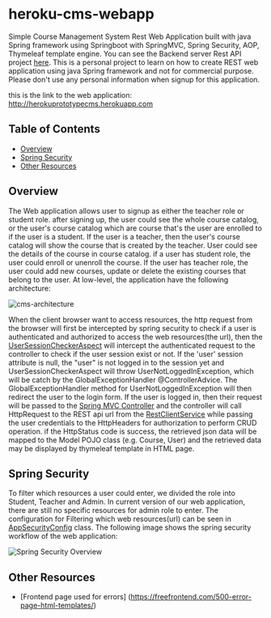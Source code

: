 # heroku-cms-webapp
Simple Course Management System Rest Web Application built with java Spring framework using Springboot with SpringMVC, Spring Security, AOP, Thymeleaf template engine.
You can see the Backend server Rest API project [here](https://github.com/winson121/heroku-cms-rest-backend). This is a personal project to learn on how to create REST web application using java Spring framework and not for commercial purpose. Please don't use any personal information when signup for this application.

this is the link to the web application: http://herokuprototypecms.herokuapp.com

## Table of Contents
  * [Overview](#overview)
  * [Spring Security](#spring-security)
  * [Other Resources](#other-resources)
 
<a id="overview"/>

## Overview

The Web application allows user to signup as either the teacher role or student role. after signing up, the user could see the whole course catalog, or the user's course catalog which are course that's the user are enrolled to if the user is a student. If the user is a teacher, then the user's course catalog will show the course that is created by the teacher. User could see the details of the course in course catalog. if a user has student role, the user could enroll or unenroll the course. If the user has teacher role, the user could add new courses, update or delete the existing courses that belong to the user. 
At low-level, the application have the following architecture:

![cms-architecture](https://user-images.githubusercontent.com/45975038/127320391-14eb5de8-1d04-4b78-8302-cdd4c0b6036d.png)

When the client browser want to access resources, the http request from the browser will first be intercepted by spring security to check if a user is authenticated and authorized to access the web resources(the url), then the [UserSessionCheckerAspect](https://github.com/winson121/heroku-cms-webapp/blob/main/src/main/java/com/springcms/frontendwebapplication/aspect/UserSessionCheckerAspect.java) will intercept the authenticated request to the controller to check if the user session exist or not. If the 'user' session attribute is null, the "user" is not logged in to the session yet and UserSessionCheckerAspect will throw UserNotLoggedInException, which will be catch by the GlobalExceptionHandler @ControllerAdvice. The GlobalExceptionHandler method for UserNotLoggedInException will then redirect the user to the login form. If the user is logged in, then their request will be passed to the [Spring MVC Controller](https://github.com/winson121/heroku-cms-webapp/tree/main/src/main/java/com/springcms/frontendwebapplication/controller) and the controller will call HttpRequest to the REST api url from the [RestClientService](https://github.com/winson121/heroku-cms-webapp/tree/main/src/main/java/com/springcms/frontendwebapplication/service) while passing the user credentials to the HttpHeaders for authorization to perform CRUD operation. if the HttpStatus code is success, the retrieved json data will be mapped to the Model POJO class (e.g. Course, User) and the retrieved data may be displayed by thymeleaf template in HTML page.

<a id="spring-security"/>

## Spring Security

To filter which resources a user could enter, we divided the role into Student, Teacher and Admin. In current version of our web application, there are still no specific resources for admin role to enter. The configuration for Filtering which web resources(url) can be seen in [AppSecurityConfig](https://github.com/winson121/heroku-cms-webapp/blob/main/src/main/java/com/springcms/frontendwebapplication/config/AppSecurityConfig.java) class. The following image shows the spring security workflow of the web application:


![Spring Security Overview](https://user-images.githubusercontent.com/45975038/127424745-47243cdb-48ef-4709-95ce-7bab8f0f82f7.png)

<a id="other-resources"/>

## Other Resources

* [Frontend page used for errors] (https://freefrontend.com/500-error-page-html-templates/)



